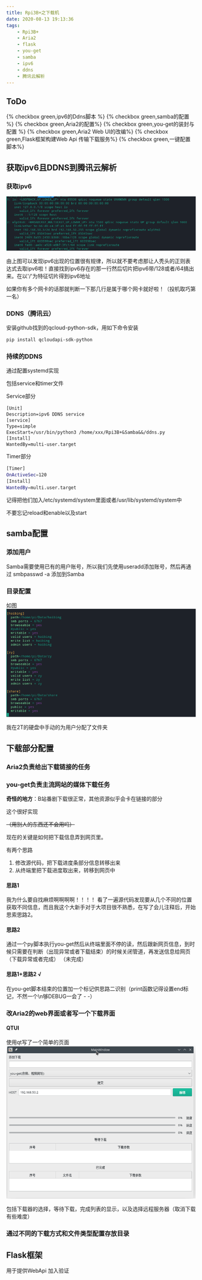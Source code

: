 ```yaml
---
title: Rpi3B+之下载机
date: 2020-08-13 19:13:36
tags:
    - Rpi3B+
    - Aria2
    - flask
    - you-get
    - samba
    - ipv6
    - ddns
    - 腾讯云解析
---
```

## ToDo

{% checkbox green,ipv6的Ddns脚本 %}
{% checkbox green,samba的配置 %}
{% checkbox green,Aria2的配置%}
{% checkbox green,you-get的装封与配置 %}
{% checkbox green,Aria2 Web UI的改编%}
{% checkbox green,Flask框架构建Web Api 传输下载服务%}
{% checkbox green,一键配置脚本%}

## 获取ipv6且DDNS到腾讯云解析

### 获取ipv6

![1](./2020-08-13-Rpi3B-之下载机/Screenshot_20200813_230029.png)

由上图可以发现ipv6出现的位置很有规律，所以就不要考虑那让人秃头的正则表达式去取ipv6啦！直接找到ipv6存在的那一行然后切片把ipv6带/128或者/64搞出来。在以'/'为特征切片得到ipv6地址

如果你有多个网卡的话那就判断一下那几行是属于哪个网卡就好啦！（投机取巧第一名）

### DDNS（腾讯云）

安装github找到的qcloud-python-sdk，用如下命令安装

```bash
pip install qcloudapi-sdk-python

```

### 持续的DDNS

通过配置systemd实现

包括service和timer文件

Service部分

```systemd
[Unit]
Description=ipv6 DDNS service
[service]
Type=simple
ExecStart=/usr/bin/python3 /home/xxx/Rpi3B+&Samba&&/ddns.py
[Install]
WantedBy=multi-user.target

```

Timer部分

```bash
[Timer]
OnActiveSec=120
[Install]
WantedBy=multi.user.target
```

记得把他们加入/etc/systemd/system里面或者/usr/lib/systemd/system中

不要忘记reload和enable以及start

## samba配置

### 添加用户

Samba需要使用已有的用户账号，所以我们先使用useradd添加账号，然后再通过 smbpasswd -a 添加到Samba

### 目录配置

如图
![2](./2020-08-13-Rpi3B-之下载机/Screenshot_20200814_111559.png)

我在2T的硬盘中手动的为用户分配了文件夹

## 下载部分配置

### Aria2负责给出下载链接的任务

### you-get负责主流网站的媒体下载任务

**奇怪的地方**：B站番剧下载很正常，其他资源似乎会卡在链接的部分

这个很好实现

<del>（用别人的东西还不会用吗）</del>

现在的关键是如何把下载信息弄到网页里。

有两个思路

1. 修改源代码，把下载进度条部分信息转移出来
2. 从终端里把下载进度取出来，转移到网页中

#### 思路1

我为什么要自找麻烦啊啊啊啊！！！！ 看了一遍源代码发现要从几个不同的位置获取不同信息，而且我这个大新手对于大项目很不熟悉，在写了会儿注释后，开始思索思路2。

#### 思路2

通过一个py脚本执行you-get然后从终端里面不停的读，然后跟新网页信息，到时候只需要在判断（出现异常或者下载结束）的时候关闭管道，再发送信息给网页（下载异常或者完成）
（未完成）

#### 思路1+思路2 √

在you-get脚本结束的位置加一个标记供思路二识别（print函数记得设置end标记，不然一个\n够DEBUG一会了 - -）

### 改Aria2的web界面或者写一个下载界面

#### QTUI

使用qt写了一个简单的页面
![3](./2020-08-13-Rpi3B-之下载机/Screenshot_20200904_095252.png)

包括下载器的选择，等待下载，完成列表的显示，以及选择远程服务器（取消下载有些难度）
### 通过不同的下载方式和文件类型配置存放目录

## Flask框架

用于提供WebApi 加入验证
